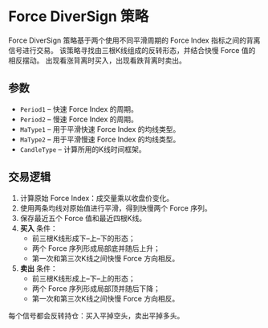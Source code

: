# Force DiverSign 策略

Force DiverSign 策略基于两个使用不同平滑周期的 Force Index 指标之间的背离信号进行交易。
该策略寻找由三根K线组成的反转形态，并结合快慢 Force 值的相反摆动。
出现看涨背离时买入，出现看跌背离时卖出。

## 参数
- `Period1` – 快速 Force Index 的周期。
- `Period2` – 慢速 Force Index 的周期。
- `MaType1` – 用于平滑快速 Force Index 的均线类型。
- `MaType2` – 用于平滑慢速 Force Index 的均线类型。
- `CandleType` – 计算所用的K线时间框架。

## 交易逻辑
1. 计算原始 Force Index：成交量乘以收盘价变化。
2. 使用两条均线对原始值进行平滑，得到快慢两个 Force 序列。
3. 保存最近五个 Force 值和最近四根K线。
4. **买入** 条件：
   - 前三根K线形成下–上–下的形态；
   - 两个 Force 序列形成局部底并随后上升；
   - 第一次和第三次K线之间快慢 Force 方向相反。
5. **卖出** 条件：
   - 前三根K线形成上–下–上的形态；
   - 两个 Force 序列形成局部顶并随后下降；
   - 第一次和第三次K线之间快慢 Force 方向相反。

每个信号都会反转持仓：买入平掉空头，卖出平掉多头。
